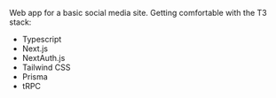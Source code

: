 Web app for a basic social media site. Getting comfortable with the T3 stack:
- Typescript
- Next.js
- NextAuth.js
- Tailwind CSS
- Prisma
- tRPC
